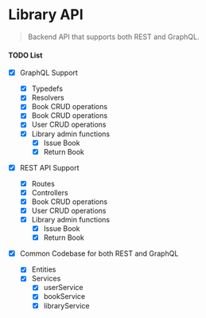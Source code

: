# Library API

> Backend API that supports both REST and GraphQL.

#### TODO List

- [x] GraphQL Support

  - [x] Typedefs
  - [x] Resolvers
  - [x] Book CRUD operations
  - [x] Book CRUD operations
  - [x] User CRUD operations
  - [x] Library admin functions
    - [x] Issue Book
    - [x] Return Book

- [x] REST API Support

  - [x] Routes
  - [x] Controllers
  - [x] Book CRUD operations
  - [x] User CRUD operations
  - [x] Library admin functions
    - [x] Issue Book
    - [x] Return Book

- [x] Common Codebase for both REST and GraphQL
  - [x] Entities
  - [x] Services
    - [x] userService
    - [x] bookService
    - [x] libraryService
